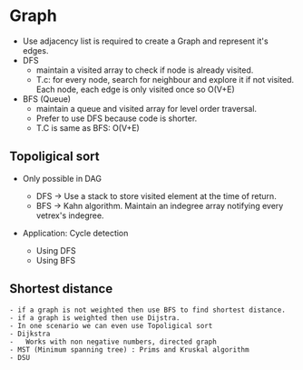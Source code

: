  # Graph

- Use adjacency list is required to create a Graph and represent it's edges.
- DFS
  - maintain a visited array to check if node is already visited.
  - T.c: for every node, search for neighbour and explore it if not visited. Each node, each edge is only
        visited once so O(V+E)
- BFS (Queue)
  - maintain a queue and visited array for level order traversal.
  - Prefer to use DFS because code is shorter.
  - T.C is same as BFS: O(V+E)

## Topoligical sort
  - Only possible in DAG
    - DFS -> Use a stack to store visited element at the time of return.
    - BFS ->  Kahn algorithm. Maintain an indegree array notifying every vetrex's indegree.
    
  - Application: Cycle detection
    - Using DFS
    - Using BFS
## Shortest distance
    - if a graph is not weighted then use BFS to find shortest distance.
    - if a graph is weighted then use Dijstra.
    - In one scenario we can even use Topoligical sort 
    - Dijkstra
    -   Works with non negative numbers, directed graph
    - MST (Minimum spanning tree) : Prims and Kruskal algorithm 
    - DSU
    